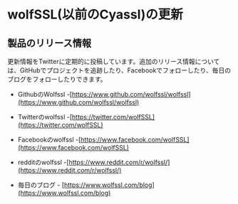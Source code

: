 

# wolfSSL(以前のCyassl)の更新




## 製品のリリース情報



更新情報をTwitterに定期的に投稿しています。追加のリリース情報については、GitHubでプロジェクトを追跡したり、Facebookでフォローしたり、毎日のブログをフォローしたりできます。



* GithubのWolfssl -[https://www.github.com/wolfssl/wolfssl](https://www.github.com/wolfssl/wolfssl)


* Twitterのwolfssl -[https://twitter.com/wolfSSL](https://twitter.com/wolfSSL)


* Facebookのwolfssl -[https://www.facebook.com/wolfSSL](https://www.facebook.com/wolfSSL)


* redditのwolfssl -[https://www.reddit.com/r/wolfssl/](https://www.reddit.com/r/wolfssl/)


* 毎日のブログ -  [https://www.wolfssl.com/blog](https://www.wolfssl.com/blog)

